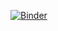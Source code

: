[![Binder](https://mybinder.org/badge_logo.svg)](https://mybinder.org/v2/gh/SanttDemon/S5C1Prueba/HEAD)
